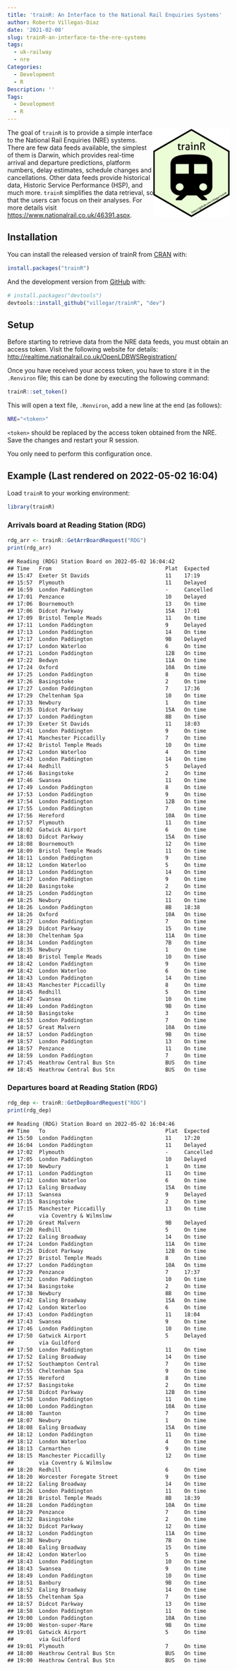 ```yaml
---
title: 'trainR: An Interface to the National Rail Enquiries Systems'
author: Roberto Villegas-Diaz
date: '2021-02-08'
slug: trainR-an-interface-to-the-nre-systems
tags:
  - uk-railway
  - nre
Categories:
  - Development
  - R
Description: ''
Tags:
  - Development
  - R
---
```


<img src="https://raw.githubusercontent.com/villegar/trainR/main/inst/images/logo.png" alt="logo" align="right" height=200px/>

The goal of `trainR` is to provide a simple interface to the 
National Rail Enquiries (NRE) systems. There are few data feeds 
available, the simplest of them is Darwin, which provides real-time 
arrival and departure predictions, platform numbers, delay estimates, 
schedule changes and cancellations. Other data feeds provide historical 
data, Historic Service Performance (HSP), and much more. `trainR` 
simplifies the data retrieval, so that the users can focus on their 
analyses. For more details visit 
https://www.nationalrail.co.uk/46391.aspx.

## Installation

You can install the released version of trainR from [CRAN](https://CRAN.R-project.org) with:

``` r
install.packages("trainR")
```

And the development version from [GitHub](https://github.com/) with:

``` r
# install.packages("devtools")
devtools::install_github("villegar/trainR", "dev")
```

## Setup
Before starting to retrieve data from the NRE data feeds, you must obtain an access token. 
Visit the following website for details: http://realtime.nationalrail.co.uk/OpenLDBWSRegistration/

Once you have received your access token, you have to store it in the `.Renviron` file; this can be 
done by executing the following command:


```r
trainR::set_token()
```

This will open a text file, `.Renviron`, add a new line at the end (as follows):

```bash
NRE="<token>"
```

`<token>` should be replaced by the access token obtained from the NRE. Save the changes and restart 
your R session.

You only need to perform this configuration once.

## Example (Last rendered on 2022-05-02 16:04)

Load `trainR` to your working environment:

```r
library(trainR)
```

### Arrivals board at Reading Station (RDG)


```r
rdg_arr <- trainR::GetArrBoardRequest("RDG")
print(rdg_arr)
```

```
## Reading (RDG) Station Board on 2022-05-02 16:04:42
## Time   From                                    Plat  Expected
## 15:47  Exeter St Davids                        11    17:19
## 15:57  Plymouth                                11    Delayed
## 16:59  London Paddington                       -     Cancelled
## 17:01  Penzance                                10    Delayed
## 17:06  Bournemouth                             13    On time
## 17:06  Didcot Parkway                          15A   17:01
## 17:09  Bristol Temple Meads                    11    On time
## 17:11  London Paddington                       9     Delayed
## 17:13  London Paddington                       14    On time
## 17:17  London Paddington                       9B    Delayed
## 17:17  London Waterloo                         6     On time
## 17:21  London Paddington                       12B   On time
## 17:22  Bedwyn                                  11A   On time
## 17:24  Oxford                                  10A   On time
## 17:25  London Paddington                       8     On time
## 17:26  Basingstoke                             2     On time
## 17:27  London Paddington                       7     17:36
## 17:29  Cheltenham Spa                          10    On time
## 17:33  Newbury                                 1     On time
## 17:35  Didcot Parkway                          15A   On time
## 17:37  London Paddington                       8B    On time
## 17:39  Exeter St Davids                        11    18:03
## 17:41  London Paddington                       9     On time
## 17:41  Manchester Piccadilly                   7     On time
## 17:42  Bristol Temple Meads                    10    On time
## 17:42  London Waterloo                         4     On time
## 17:43  London Paddington                       14    On time
## 17:44  Redhill                                 5     Delayed
## 17:46  Basingstoke                             2     On time
## 17:46  Swansea                                 11    On time
## 17:49  London Paddington                       8     On time
## 17:53  London Paddington                       9     On time
## 17:54  London Paddington                       12B   On time
## 17:55  London Paddington                       7     On time
## 17:56  Hereford                                10A   On time
## 17:57  Plymouth                                11    On time
## 18:02  Gatwick Airport                         6     On time
## 18:03  Didcot Parkway                          15A   On time
## 18:08  Bournemouth                             12    On time
## 18:09  Bristol Temple Meads                    11    On time
## 18:11  London Paddington                       9     On time
## 18:12  London Waterloo                         5     On time
## 18:13  London Paddington                       14    On time
## 18:17  London Paddington                       9     On time
## 18:20  Basingstoke                             2     On time
## 18:25  London Paddington                       12    On time
## 18:25  Newbury                                 11    On time
## 18:26  London Paddington                       8B    18:38
## 18:26  Oxford                                  10A   On time
## 18:27  London Paddington                       7     On time
## 18:29  Didcot Parkway                          15    On time
## 18:30  Cheltenham Spa                          11A   On time
## 18:34  London Paddington                       7B    On time
## 18:35  Newbury                                 1     On time
## 18:40  Bristol Temple Meads                    10    On time
## 18:42  London Paddington                       9     On time
## 18:42  London Waterloo                         6     On time
## 18:43  London Paddington                       14    On time
## 18:43  Manchester Piccadilly                   8     On time
## 18:45  Redhill                                 5     On time
## 18:47  Swansea                                 10    On time
## 18:49  London Paddington                       9B    On time
## 18:50  Basingstoke                             3     On time
## 18:53  London Paddington                       7     On time
## 18:57  Great Malvern                           10A   On time
## 18:57  London Paddington                       9B    On time
## 18:57  London Paddington                       13    On time
## 18:57  Penzance                                11    On time
## 18:59  London Paddington                       7     On time
## 17:45  Heathrow Central Bus Stn                BUS   On time
## 18:45  Heathrow Central Bus Stn                BUS   On time
```

### Departures board at Reading Station (RDG)


```r
rdg_dep <- trainR::GetDepBoardRequest("RDG")
print(rdg_dep)
```

```
## Reading (RDG) Station Board on 2022-05-02 16:04:46
## Time   To                                      Plat  Expected
## 15:50  London Paddington                       11    17:20
## 16:04  London Paddington                       11    Delayed
## 17:02  Plymouth                                -     Cancelled
## 17:05  London Paddington                       10    Delayed
## 17:10  Newbury                                 1     On time
## 17:11  London Paddington                       11    On time
## 17:12  London Waterloo                         6     On time
## 17:13  Ealing Broadway                         15A   On time
## 17:13  Swansea                                 9     Delayed
## 17:15  Basingstoke                             2     On time
## 17:15  Manchester Piccadilly                   13    On time
##        via Coventry & Wilmslow                 
## 17:20  Great Malvern                           9B    Delayed
## 17:20  Redhill                                 5     On time
## 17:22  Ealing Broadway                         14    On time
## 17:24  London Paddington                       11A   On time
## 17:25  Didcot Parkway                          12B   On time
## 17:27  Bristol Temple Meads                    8     On time
## 17:27  London Paddington                       10A   On time
## 17:29  Penzance                                7     17:37
## 17:32  London Paddington                       10    On time
## 17:34  Basingstoke                             2     On time
## 17:38  Newbury                                 8B    On time
## 17:42  Ealing Broadway                         15A   On time
## 17:42  London Waterloo                         6     On time
## 17:43  London Paddington                       11    18:04
## 17:43  Swansea                                 9     On time
## 17:46  London Paddington                       10    On time
## 17:50  Gatwick Airport                         5     Delayed
##        via Guildford                           
## 17:50  London Paddington                       11    On time
## 17:52  Ealing Broadway                         14    On time
## 17:52  Southampton Central                     7     On time
## 17:55  Cheltenham Spa                          9     On time
## 17:55  Hereford                                8     On time
## 17:57  Basingstoke                             2     On time
## 17:58  Didcot Parkway                          12B   On time
## 17:58  London Paddington                       11    On time
## 18:00  London Paddington                       10A   On time
## 18:00  Taunton                                 7     On time
## 18:07  Newbury                                 1     On time
## 18:08  Ealing Broadway                         15A   On time
## 18:12  London Paddington                       11    On time
## 18:12  London Waterloo                         4     On time
## 18:13  Carmarthen                              9     On time
## 18:15  Manchester Piccadilly                   12    On time
##        via Coventry & Wilmslow                 
## 18:20  Redhill                                 6     On time
## 18:20  Worcester Foregate Street               9     On time
## 18:22  Ealing Broadway                         14    On time
## 18:26  London Paddington                       11    On time
## 18:28  Bristol Temple Meads                    8B    18:39
## 18:28  London Paddington                       10A   On time
## 18:29  Penzance                                7     On time
## 18:32  Basingstoke                             2     On time
## 18:32  Didcot Parkway                          12    On time
## 18:32  London Paddington                       11A   On time
## 18:38  Newbury                                 7B    On time
## 18:40  Ealing Broadway                         15    On time
## 18:42  London Waterloo                         5     On time
## 18:43  London Paddington                       10    On time
## 18:43  Swansea                                 9     On time
## 18:49  London Paddington                       10    On time
## 18:51  Banbury                                 9B    On time
## 18:52  Ealing Broadway                         14    On time
## 18:55  Cheltenham Spa                          7     On time
## 18:57  Didcot Parkway                          13    On time
## 18:58  London Paddington                       11    On time
## 19:00  London Paddington                       10A   On time
## 19:00  Weston-super-Mare                       9B    On time
## 19:01  Gatwick Airport                         5     On time
##        via Guildford                           
## 19:01  Plymouth                                7     On time
## 18:00  Heathrow Central Bus Stn                BUS   On time
## 19:00  Heathrow Central Bus Stn                BUS   On time
```
